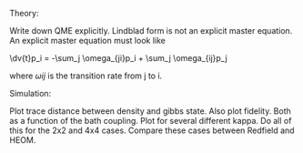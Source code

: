 Theory:

Write down QME explicitly. Lindblad form is not an explicit master equation.
An explicit master equation must look like

\dv{t}p_i = -\sum_j \omega_{ji}p_i + \sum_j \omega_{ij}p_j

where $\omega{ij}$ is the transition rate from j to i.

Simulation:

Plot trace distance between density and gibbs state. Also plot fidelity. Both as
a function of the bath coupling. Plot for several different kappa. Do all of this
for the 2x2 and 4x4 cases. Compare these cases between Redfield and HEOM.
